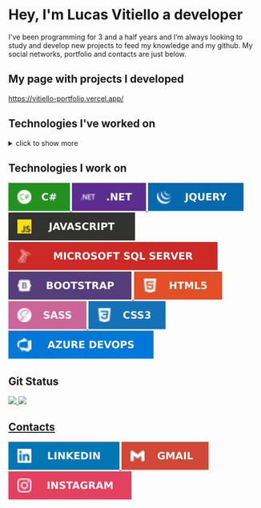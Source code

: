 # Hey, I'm Lucas Vitiello a developer
I've been programming for 3 and a half years and I’m always looking to study and develop new projects to feed my knowledge and my github. My social networks, portfolio and contacts are just below.

## My page with projects I developed
<a href="https://vitiello-portfolio.vercel.app/" target="_blank">https://vitiello-portfolio.vercel.app/</a>

## Technologies I've worked on
<details><summary>click to show more</summary>
<br>
<div style="display: inline_block">
  <a
    href="https://learn.microsoft.com/pt-br/dotnet/csharp/"
    target="_blank">
      <img alt="c-sharp" src="assets/VitielloLcsharp.svg" />
  </a>
    <a
    href="https://dotnet.microsoft.com/pt-br/"
    target="_blank">
      <img alt="dotnet" src="assets/VitielloLdotnet.svg" />
  </a>
    <a
    href="https://jquery.com/"
    target="_blank">
      <img alt="jquery" src="assets/VitielloLjquery.svg" />
  </a>
  <a
    href="https://www.php.net/"
    target="_blank">
      <img alt="php" src="assets/VitielloLphp.svg" />
  </a>
  <a
    href="https://laravel.com/"
    target="_blank">
      <img alt="laravel" src="assets/VitielloLlaravel.svg" />
  </a>
  <a
    href="https://nodejs.org/en/"
    target="_blank">
      <img alt="nodejs" src="assets/VitielloLnodejs.svg" />
  </a>
  <a
    href="https://www.javascript.com/"
    target="_blank">
      <img alt="javascript" src="assets/VitielloLjavascript.svg" />
  </a>
  <a
    href="https://angular.io/"
    target="_blank">
      <img alt="angular" src="assets/VitielloLangular.svg" />  
  </a>
  <a
    href="https://www.typescriptlang.org/"
    target="_blank">
      <img alt="typescript" src="assets/VitielloLtypescript.svg" />
  </a>
    <a
    href="https://www.mongodb.com/"
    target="_blank">
      <img alt="mongodb" src="assets/VitielloLmongodb.svg" />  
  </a>
  <a
    href="https://www.microsoft.com/pt-br/sql-server"
    target="_blank">
      <img alt="sqlserver" src="assets/VitielloLsqlserver.svg" />
  </a>
  <a
    href="https://www.mysql.com/"
    target="_blank">
      <img alt="mysql" src="assets/VitielloLmysql.svg" />  
  </a>
  <a
    href="https://getbootstrap.com/"
    target="_blank">
      <img alt="bootstrap" src="assets/VitielloLbootstrap.svg" />
  </a>
  <a 
    href="https://www.w3schools.com/html/" 
    target="_blank">
      <img alt="html5" src="assets/VitielloLhtml5.svg" />
  </a>
  <a
    href="https://sass-lang.com/"
    target="_blank">
      <img alt="sass" src="assets/VitielloLsass.svg"/>
  </a>
  <a
    href="https://www.w3schools.com/css/"
    target="_blank">
      <img alt="css3" src="assets/VitielloLcss3.svg" />
  </a>
  <a
    href="https://trello.com/"
    target="_blank">
      <img alt="trello" src="assets/VitielloLtrello.svg" />  
  </a>
  <a
    href="https://github.com/VitielloL"
    target="_blank">
      <img alt="github" src="assets/VitielloLgithub.svg" />
  </a>
  <a
    href="https://gitlab.com/gitlab-org/gitlab"
    target="_blank">
      <img alt="gitlab" src="assets/VitielloLgitlab.svg" />
  </a>
    <a
    href="https://azure.microsoft.com/en-us/products/devops/?nav=min"
    target="_blank">
      <img alt="azuredevops" src="assets/VitielloLazuredevops.svg" />
  </a>       
</div>
</details>

## Technologies I work on
<div style="display: inline_block">
  <a
    href="https://learn.microsoft.com/pt-br/dotnet/csharp/"
    target="_blank">
      <img alt="c#" src="assets/VitielloLcsharp.svg" />
  </a>
  <a
    href="https://dotnet.microsoft.com/pt-br/"
    target="_blank">
      <img alt="dotnet" src="assets/VitielloLdotnet.svg" />
  </a>
  <a
    href="https://jquery.com/"
    target="_blank">
      <img alt="jquery" src="assets/VitielloLjquery.svg" />
  </a>
  <a
    href="https://www.javascript.com/"
    target="_blank">
      <img alt="javascript" src="assets/VitielloLjavascript.svg" />
  </a>
  <a
    href="https://www.microsoft.com/pt-br/sql-server"
    target="_blank">
      <img alt="sqlserver" src="assets/VitielloLsqlserver.svg" />
  </a>
  <a
    href="https://getbootstrap.com/"
    target="_blank">
      <img alt="bootstrap" src="assets/VitielloLbootstrap.svg" />
  </a>
  <a 
    href="https://www.w3schools.com/html/" 
    target="_blank">
      <img alt="html5" src="assets/VitielloLhtml5.svg" />
  </a>
  <a
    href="https://sass-lang.com/"
    target="_blank">
      <img alt="sass" src="assets/VitielloLsass.svg"/>
  </a>
  <a
    href="https://www.w3schools.com/css/"
    target="_blank">
      <img alt="css3" src="assets/VitielloLcss3.svg" />
  </a>
  <a
    href="https://azure.microsoft.com/en-us/products/devops/?nav=min"
    target="_blank">
      <img alt="azuredevops" src="assets/VitielloLazuredevops.svg" />
  </a>
</div>

## Git Status

<div>
  <a href="https://github.com/vitielloL"/>
  <!-- <img 
    height="180em" 
    src="https://github-readme-stats.vercel.app/api?username=VitielloL&show_icons=true&theme=github_dark&count_private=true&include_all_commits=true"
  /> -->
  <img 
    height="180em" 
    src="https://github-readme-stats.vercel.app/api?username=VitielloL&show_icons=true&theme=github_dark&count_private=true&include_all_commits=false"
  />
  <img 
    height="180em" 
    src="https://github-readme-stats.vercel.app/api/top-langs/?username=VitielloL&layout=compact&langs_count=16&theme=github_dark"
  />
</div>

## Contacts
<div>
  <a 
    href="https://www.linkedin.com/in/lucas-vitiello-4b94b4172/" 
    target="_blank" 
    rel="noopener">
    <img alt="linkedin" src="assets/VitielloLlinkedin.svg">
  </a>
  <a 
    href="mailto:lucasvitiello@gmail.com">
    <img alt="gmail" src="assets/VitielloLgmail.svg" target="_blank">
  </a>
  <a 
    href="https://www.instagram.com/vitiellolucas/" 
    target="_blank" 
    rel="noopener"> 
    <img alt="instagram" src="assets/VitielloLinstagram.svg">
    </a>
</div>
